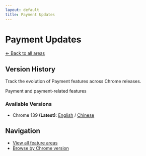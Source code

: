 ```yaml
---
layout: default
title: Payment Updates
---
```


# Payment Updates

[← Back to all areas](../index.html)

## Version History

Track the evolution of Payment features across Chrome releases.

Payment and payment-related features

### Available Versions

- Chrome 139 **(Latest)**: [English](./chrome-139-en.html) / [Chinese](./chrome-139-zh.html)

## Navigation

- [View all feature areas](../index.html)
- [Browse by Chrome version](../../versions/index.html)
